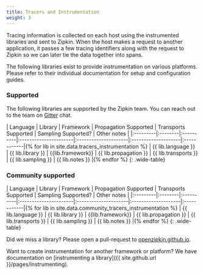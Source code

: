 ```yaml
---
title: Tracers and Instrumentation
weight: 3
---
```


Tracing information is collected on each host using the instrumented libraries
and sent to Zipkin. When the host makes a request to another application, it passes
a few tracing identifiers along with the request to Zipkin so we can later tie the data
together into spans.

The following libraries exist to provide instrumentation on various platforms.
Please refer to their individual documentation for setup and configuration
guides.

### Supported

The following libraries are supported by the Zipkin team. You can reach out to the team on [Gitter](https://gitter.im/openzipkin/zipkin/) chat.

| Language | Library | Framework | Propagation Supported | Transports Supported | Sampling Supported? | Other notes |
|:---------|:--------|:----------|:----------------------|:---------------------|:--------------------|:------------|{% for lib in site.data.tracers_instrumentation %}
| {{ lib.language }} | {{ lib.library }} | {{lib.framework}} | {{ lib.propagation }} | {{ lib.transports }} | {{ lib.sampling }} | {{ lib.notes }} |{% endfor %}
{: .wide-table}


### Community supported

| Language | Library | Framework | Propagation Supported | Transports Supported | Sampling Supported? | Other notes |
|:---------|:--------|:----------|:----------------------|:---------------------|:--------------------|:------------|{% for lib in site.data.community_tracers_instrumentation %}
| {{ lib.language }} | {{ lib.library }} | {{lib.framework}} | {{ lib.propagation }} | {{ lib.transports }} | {{ lib.sampling }} | {{ lib.notes }} |{% endfor %}
{: .wide-table}

Did we miss a library? Please open a pull-request to
[openzipkin.github.io](https://github.com/openzipkin/openzipkin.github.io).

Want to create instrumentation for another framework or platform? We have documentation on [instrumenting a library]({{ site.github.url }}/pages/instrumenting).
